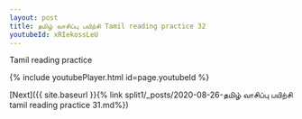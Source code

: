 ```yaml
---
layout: post
title: தமிழ் வாசிப்பு பயிற்சி Tamil reading practice 32
youtubeId: xRIekossLeU
---
```

 
 
Tamil reading practice
 
 
 
 
 


{% include youtubePlayer.html id=page.youtubeId %}
 
[Next]({{ site.baseurl }}{% link  split1/_posts/2020-08-26-தமிழ் வாசிப்பு பயிற்சி tamil reading practice 31.md%})
 
